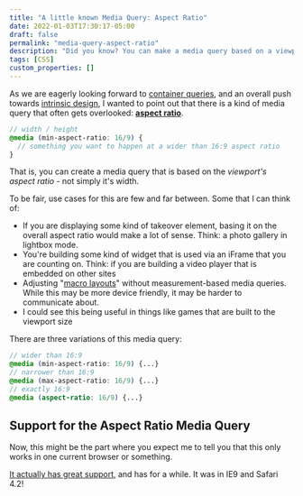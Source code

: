 ```yaml
---
title: "A little known Media Query: Aspect Ratio"
date: 2022-01-03T17:30:17-05:00
draft: false
permalink: "media-query-aspect-ratio"
description: "Did you know? You can make a media query based on a viewports aspect ratio, not just it's width."
tags: [CSS]
custom_properties: []
---
```


As we are eagerly looking forward to [container queries](https://developer.mozilla.org/en-US/docs/Web/CSS/CSS_Container_Queries), and an overall push towards [intrinsic design](https://css-tricks.com/tag/intrinsic-design/), I wanted to point out that there is a kind of media query that often gets overlooked: **[aspect ratio](https://developer.mozilla.org/en-US/docs/Web/CSS/@media/aspect-ratio)**.

```scss
// width / height
@media (min-aspect-ratio: 16/9) {
  // something you want to happen at a wider than 16:9 aspect ratio
}
```

That is, you can create a media query that is based on the _viewport's aspect ratio_ - not simply it's width.

To be fair, use cases for this are few and far between. Some that I can think of:

- If you are displaying some kind of takeover element, basing it on the overall aspect ratio would make a lot of sense. Think: a photo gallery in lightbox mode.
- You're building some kind of widget that is used via an iFrame that you are counting on. Think: if you are building a video player that is embedded on other sites
- Adjusting "[macro layouts](https://web.dev/learn/design/macro-layouts/)" without measurement-based media queries. While this may be more device friendly, it may be harder to communicate about.
- I could see this being useful in things like games that are built to the viewport size

There are three variations of this media query:

```scss
// wider than 16:9
@media (min-aspect-ratio: 16/9) {...}
// narrower than 16:9
@media (max-aspect-ratio: 16/9) {...}
// exactly 16:9
@media (aspect-ratio: 16/9) {...}
```

## Support for the Aspect Ratio Media Query

Now, this might be the part where you expect me to tell you that this only works in one current browser or something.

[It actually has great support](https://caniuse.com/mdn-css_at-rules_media_aspect-ratio), and has for a while. It was in IE9 and Safari 4.2!
